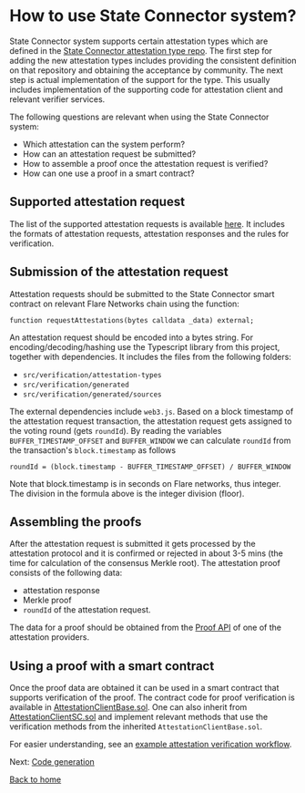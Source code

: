 # How to use State Connector system?

State Connector system supports certain attestation types which are defined in the [State Connector attestation type repo](https://github.com/flare-foundation/state-connector-attestation-types). The first step for adding the new attestation types includes providing the consistent definition on that repository and obtaining the acceptance by community. The next step is actual implementation of the support for the type. This usually includes implementation of the supporting
code for attestation client and relevant verifier services.

The following questions are relevant when using the State Connector system:

- Which attestation can the system perform?
- How can an attestation request be submitted?
- How to assemble a proof once the attestation request is verified?
- How can one use a proof in a smart contract?

## Supported attestation request

The list of the supported attestation requests is available [here](https://github.com/flare-foundation/state-connector-attestation-types). It includes the formats of attestation requests, attestation responses and the rules for verification.

## Submission of the attestation request

Attestation requests should be submitted to the State Connector smart contract on relevant Flare Networks chain using the function:

```
function requestAttestations(bytes calldata _data) external;
```

An attestation request should be encoded into a bytes string. For encoding/decoding/hashing use the Typescript library from this project, together with dependencies. It includes the files from the following folders:

- `src/verification/attestation-types`
- `src/verification/generated`
- `src/verification/generated/sources`

The external dependencies include `web3.js`.
Based on a block timestamp
of the attestation request transaction, the attestation request gets assigned to the voting round (gets `roundId`).
By reading the variables `BUFFER_TIMESTAMP_OFFSET` and `BUFFER_WINDOW` we can calculate `roundId` from the transaction's `block.timestamp` as follows

```
roundId = (block.timestamp - BUFFER_TIMESTAMP_OFFSET) / BUFFER_WINDOW
```

Note that block.timestamp is in seconds on Flare networks, thus integer. The division in the formula above is the integer division (floor).

## Assembling the proofs

After the attestation request is submitted it gets processed by the attestation protocol and it is confirmed or rejected in about 3-5 mins (the time for calculation of the consensus Merkle root). The attestation proof consists of the following data:

- attestation response
- Merkle proof
- `roundId` of the attestation request.

The data for a proof should be obtained from the [Proof API](./apis.md) of one of the attestation providers.

## Using a proof with a smart contract

Once the proof data are obtained it can be used in a smart contract that supports verification of the proof. The contract code for proof verification is available
in [AttestationClientBase.sol](../../contracts/generated/contracts/AttestationClientBase.sol). One can also inherit from
[AttestationClientSC.sol](../../contracts/generated/contracts/AttestationClientSC.sol) and implement relevant methods that use the verification methods from the inherited `AttestationClientBase.sol`.

For easier understanding, see an [example attestation verification workflow](./verification-workflow.md).

Next: [Code generation](./apis.md)

[Back to home](../README.md)

